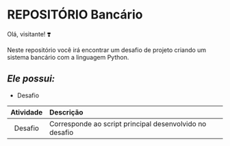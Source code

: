 # **REPOSITÓRIO Bancário**

Olá, visitante! :heavy_heart_exclamation:

Neste repositório você irá encontrar um desafio de projeto criando um sistema bancário com a linguagem Python.

## *Ele possui:*

* Desafio

Atividade | Descrição
:---------: | :---------
Desafio | Corresponde ao script principal desenvolvido no desafio
